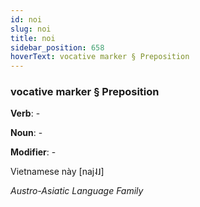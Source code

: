 ```yaml
---
id: noi
slug: noi
title: noi
sidebar_position: 658
hoverText: vocative marker § Preposition
---
```


### vocative marker § Preposition

**Verb**: -

**Noun**: -

**Modifier**: -

Vietnamese này [naj˨˩]

*Austro-Asiatic Language Family*